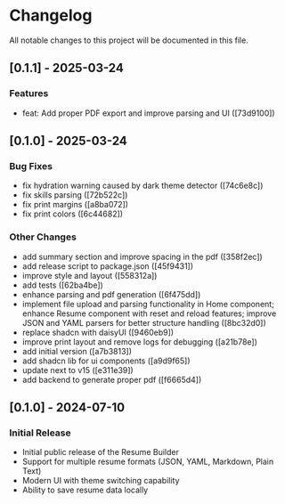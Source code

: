 # Changelog

All notable changes to this project will be documented in this file.

## [0.1.1] - 2025-03-24

### Features

- feat: Add proper PDF export and improve parsing and UI ([73d9100])

## [0.1.0] - 2025-03-24

### Bug Fixes

- fix hydration warning caused by dark theme detector ([74c6e8c])
- fix skills parsing ([72b522c])
- fix print margins ([a8ba072])
- fix print colors ([6c44682])

### Other Changes

- add summary section and improve spacing in the pdf ([358f2ec])
- add release script to package.json ([45f9431])
- improve style and layout ([558312a])
- add tests ([62ba4be])
- enhance parsing and pdf generation ([6f475dd])
- implement file upload and parsing functionality in Home component; enhance Resume component with reset and reload features; improve JSON and YAML parsers for better structure handling ([8bc32d0])
- replace shadcn with daisyUI ([9460eb9])
- improve print layout and remove logs for debugging ([a21b78e])
- add initial version ([a7b3813])
- add shadcn lib for ui components ([a9d9f65])
- update next to v15 ([e311e39])
- add backend to generate proper pdf ([f6665d4])

## [0.1.0] - 2024-07-10

### Initial Release

- Initial public release of the Resume Builder
- Support for multiple resume formats (JSON, YAML, Markdown, Plain Text)
- Modern UI with theme switching capability
- Ability to save resume data locally
